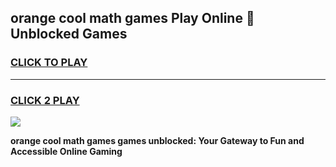 
## orange cool math games Play Online 👋 Unblocked Games
<h3>
<a href="https://news.freeplayer.one?title=orange_cool_math_games&ref=17CMG">CLICK TO PLAY</a></h3>
<hr>

<h3>
<a href="https://news.freeplayer.one?title=orange_cool_math_games&ref=17CMG">CLICK 2 PLAY</a>
  
</h3>

<a href="https://news.freeplayer.one?title=orange_cool_math_games&ref=17CMG/"><img src="https://clearcache.store/games.png"></a>


**orange cool math games games unblocked: Your Gateway to Fun and Accessible Online Gaming**
